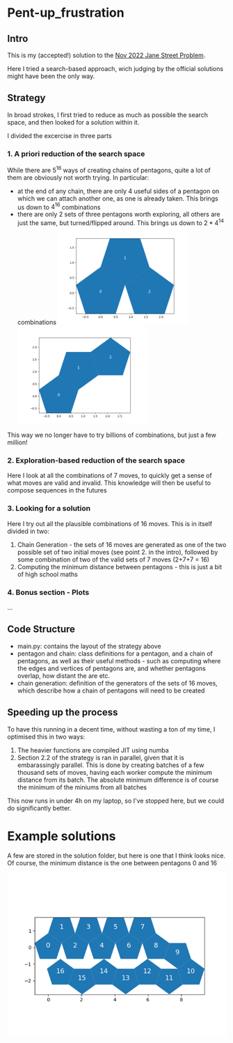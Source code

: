 # Pent-up_frustration
## Intro
This is my (accepted!) solution to the [Nov 2022 Jane Street Problem](https://www.janestreet.com/puzzles/pent-up-frustration-2-index/).

Here I tried a search-based approach, wich judging by the official solutions might have been the only way. 

## Strategy
In broad strokes, I first tried to reduce as much as possible the search space, and then looked for a solution within it. 

I divided the excercise in three parts

### 1. A priori reduction of the search space
While there are $5^{16}$ ways of creating chains of pentagons, quite a lot of them are obviously not worth trying. In particular:
- at the end of any chain, there are only 4 useful sides of a pentagon on which we can attach another one, as one is already taken. This brings us down to $4^{16}$ combinations
- there are only 2 sets of three pentagons worth exploring, all others are just the same, but turned/flipped around. This brings us down to $2*4^{14}$ combinations
<img src="assets/min_chain_0.png" alt="Example 1" width="300"/>  <img src="assets/min_chain_1.png" alt="Example 2" width="300"/>

This way we no longer have to try billions of combinations, but just a few million!

### 2. Exploration-based reduction of the search space

Here I look at all the combinations of 7 moves, to quickly get a sense of what moves are valid and invalid. This knowledge will then be useful to compose sequences in the futures

### 3. Looking for a solution
Here I try out all the plausible combinations of 16 moves. This is in itself divided in two:
1. Chain Generation - the sets of 16 moves are generated as one of the two possible set of two initial moves (see point 2. in the intro), followed by some combination of two of the valid sets of 7 moves (2+7+7 = 16)
2. Computing the minimum distance between pentagons - this is just a bit of high school maths

### 4. Bonus section - Plots
...

## Code Structure
- main.py: contains the layout of the strategy above
- pentagon and chain: class definitions for a pentagon, and a chain of pentagons, as well as their useful methods - such as computing where the edges and vertices of pentagons are, and whether pentagons overlap, how distant the are etc.
- chain generation: definition of the generators of the sets of 16 moves, which describe how a chain of pentagons will need to be created

## Speeding up the process
To have this running in a decent time, without wasting a ton of my time, I optimised this in two ways:
1. The heavier functions are compiled JIT using numba
2. Section 2.2 of the strategy is ran in parallel, given that it is embarassingly parallel. This is done by creating batches of a few thousand sets of moves, having each worker compute the minimum distance from its batch. The absolute minimum difference is of course the minimum of the miniums from all batches

This now runs in under 4h on my laptop, so I've stopped here, but we could do significantly better.  
# Example solutions 
A few are stored in the solution folder, but here is one that I think looks nice. Of course, the minimum distance is the one between pentagons 0 and 16

![solution](<solution/plots/example 0.png>)
